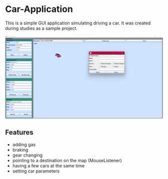 # Car-Application

This is a simple GUI application simulating driving a car. It was created during studies as a sample project.

<img src="./app-view.png" data-canonical-src="./app-view.png" />

## Features
- adding gas
- braking
- gear changing 
- pointing to a destination on the map (MouseListener)
- having a few cars at the same time
- setting car parameters 

